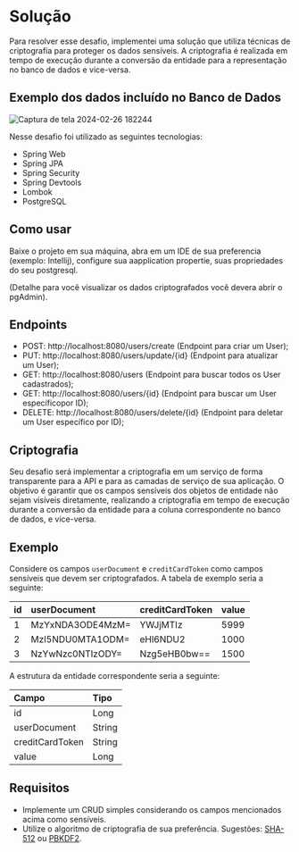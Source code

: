 # Solução

Para resolver esse desafio, implementei uma solução que utiliza técnicas de criptografia para proteger os dados sensíveis. A criptografia é realizada em tempo de execução durante a conversão da entidade para a representação no banco de dados e vice-versa.

## Exemplo dos dados incluído no Banco de Dados

![Captura de tela 2024-02-26 182244](https://github.com/Viniciushfc/cryptography-java-spring/assets/89172416/f5c0811b-cf2a-4bbf-a4d8-b0d77a17940f)


Nesse desafio foi utilizado as seguintes tecnologias:

- Spring Web
- Spring JPA
- Spring Security
- Spring Devtools
- Lombok
- PostgreSQL

## Como usar

Baixe o projeto em sua máquina, abra em um IDE de sua preferencia (exemplo: Intellij), configure sua aapplication propertie, suas propriedades do seu postgresql.

(Detalhe para você visualizar os dados criptografados você devera abrir o pgAdmin).

## Endpoints

- POST: http://localhost:8080/users/create (Endpoint para criar um User);
- PUT: http://localhost:8080/users/update/{id} (Endpoint para atualizar um User);
- GET: http://localhost:8080/users (Endpoint para buscar todos os User cadastrados);
- GET: http://localhost:8080/users/{id} (Endpoint para buscar um User específicopor ID);
- DELETE: http://localhost:8080/users/delete/{id} (Endpoint para deletar um User específico por ID);

## Criptografia

Seu desafio será implementar a criptografia em um serviço de forma transparente para a API e para as camadas de
serviço de sua aplicação. O objetivo é garantir que os campos sensíveis dos objetos de entidade não sejam visíveis
diretamente, realizando a criptografia em tempo de execução durante a conversão da entidade para a coluna correspondente
no banco de dados, e vice-versa.

## Exemplo

Considere os campos `userDocument` e `creditCardToken` como campos sensíveis que devem ser criptografados. A tabela de
exemplo seria a seguinte:

| id | userDocument     | creditCardToken | value |
|:---|:-----------------|:----------------|:------|
| 1  | MzYxNDA3ODE4MzM= | YWJjMTIz        | 5999  |
| 2  | MzI5NDU0MTA1ODM= | eHl6NDU2        | 1000  |
| 3  | NzYwNzc0NTIzODY= | Nzg5eHB0bw==    | 1500  |

A estrutura da entidade correspondente seria a seguinte:

| Campo           | Tipo   |
|:----------------|:-------|
| id              | Long   |
| userDocument    | String |
| creditCardToken | String |
| value           | Long   |

## Requisitos

- Implemente um CRUD simples considerando os campos mencionados acima como sensíveis.
- Utilize o algoritmo de criptografia de sua preferência. Sugestões: [SHA-512](https://en.wikipedia.org/wiki/SHA-2) ou
  [PBKDF2](https://en.wikipedia.org/wiki/PBKDF2).
